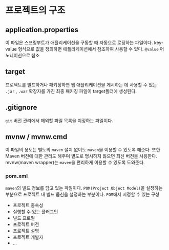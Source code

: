 # 프로젝트의 구조
## application.properties
이 파일은 스프링부트가 애플리케이션을 구동할 때 자동으로 로딩하는 파일이다.
key-value 형식으로 값을 정의하면 애플리케이션에서 참조하여 사용할 수 있다.
`@value` 어노테이션으로 참조

## target
프로젝트를 빌드하거나 패키징하면 웹 애플리케이션을 게시하는 데 사용할 수 있는 
`.jar` , `.war` 확장자를 가진 최종 패키징 파일이 target폴더에 생성된다.

## .gitignore
`git` 버전 관리에서 제외할 파일 목록을 지정하는 파일이다.

## mvnw / mvnw.cmd
이 파일의 용도는 별도의 `maven` 설지 없이도 `maven`을 이용할 수 있도록 해준다.
또한 Maven 버전에 대한 관리도 해주며 별도로 명시하지 않으면 최신 버전을 사용한다.
mvnw(maven wrapper)는 `maven`을 편리하게 이용할 수 있도록 도와준다.

### pom.xml
`maven`의 빌드 정보를 담고 있는 파일이다.
`POM(Project Object Model)`을 설정하는 부분으로 프로젝트 내 빌드 옵션을 설정하는 부분이다.
`POM`에서 지정할 수 있는 구성
- 프로젝트 종속성
- 실행할 수 있는 플러그인
- 빌드 프로필
- 프로젝트 버전
- 프로젝트 설명
- 프로젝트 개발자
- ...
